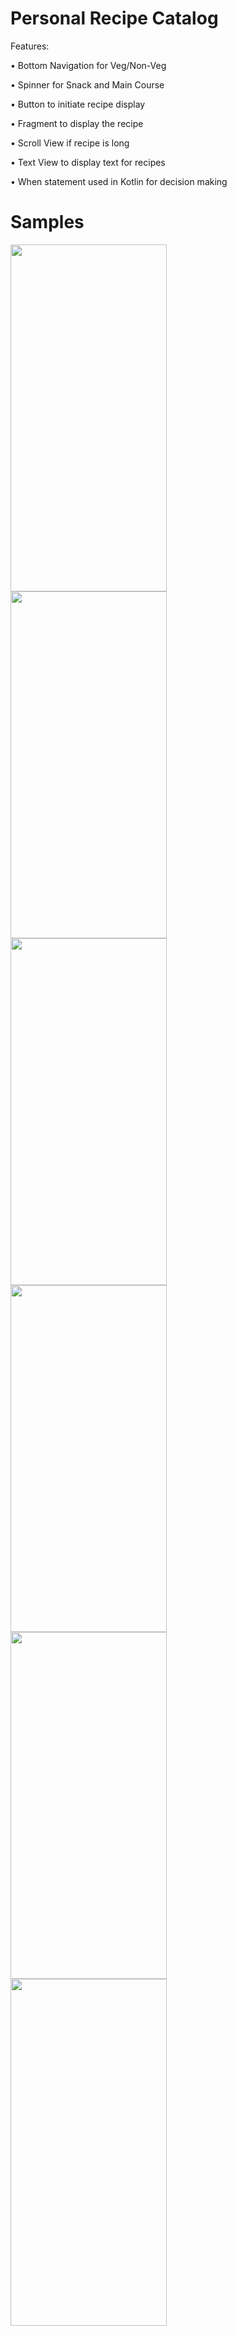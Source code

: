 # Personal Recipe Catalog

Features:

•	Bottom Navigation for Veg/Non-Veg 

•	Spinner for Snack and Main Course

•	Button to initiate recipe display

•	Fragment to display the recipe

•	Scroll View if recipe is long

•	Text View to display text for recipes

•	When statement used in Kotlin for decision making

# Samples

<a href="url"><img src="https://github.com/user-attachments/assets/261007dc-1541-43ad-afe6-98d180a0c12c" align="left" height="555" width="250" ></a>
<a href="url"><img src="https://github.com/user-attachments/assets/95a0385d-7f8a-42e2-8fc1-e7200a2914d6" align="left" height="555" width="250" ></a>
<a href="url"><img src="https://github.com/user-attachments/assets/d29e2aaa-2354-4e15-af4b-644ba5b0bf2f" align="left" height="555" width="250" ></a>
<a href="url"><img src="https://github.com/user-attachments/assets/196823a2-4cd9-4e38-a7dc-f19887cf912d" align="left" height="555" width="250" ></a>
<a href="url"><img src="https://github.com/user-attachments/assets/dd18fe61-32b1-424a-892b-5322686c4881" align="left" height="555" width="250" ></a>
<a href="url"><img src="https://github.com/user-attachments/assets/91c3cdca-4a27-4a5b-b862-279a1ddbcfa3" align="left" height="555" width="250" ></a>
